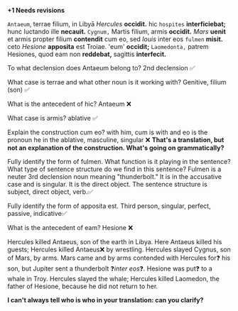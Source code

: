**+1 Needs revisions**

`Antaeum`, terrae filium, in Libyā *Hercules* **occidit.** hic `hospites` **interficiebat;** hunc luctando ille **necauit.** `Cygnum,` Martis filium, armis **occidit.** *Mars* **uenit** et armis propter filium **contendit** cum eo, sed *Iouis* inter eos `fulmen` **misit.** ceto *Hesione* **apposita** est Troiae. 'eum' **occidit;** `Laomedonta,` patrem Hesiones, quod eam non **reddebat,** sagittis **interfecit.**

To what declension does Antaeum belong to? 2nd declension ✅

What case is terrae and what other noun is it working with? Genitive, filium (son) ✅

What is the antecedent of hic? Antaeum ❌

What case is armis? ablative  ✅

Explain the construction cum eo? with him, cum is with and eo is the pronoun he in the ablative, masculine, singular ❌ **That's a translation, but not an explanation of the construction. What's going on grammatically?**

Fully identify the form of fulmen. What function is it playing in the sentence? What type of sentence structure do we find in this sentence? Fulmen is a neuter 3rd declension noun meaning "thunderbolt." It is in the accusative case and is singular. It is the direct object. The sentence structure is subject, direct object, verb.✅

Fully identify the form of apposita est. Third person, singular, perfect, passive, indicative✅

What is the antecedent of eam? Hesione ❌

Hercules killed Antaeus, son of the earth in Libya. Here Antaeus killed his guests; Hercules killed Antaeus❌ by wrestling. Hercules slayed Cygnus, son of Mars, by arms. Mars came and by arms contended with Hercules for❓ his son, but Jupiter sent a thunderbolt ❓*inter eos*❓. Hesione was put❓ to a whale in Troy. Hercules slayed the whale; Hercules killed Laomedon, the father of Hesione, because he did not return to her.

**I can't always tell who is who in your translation: can you clarify?**
